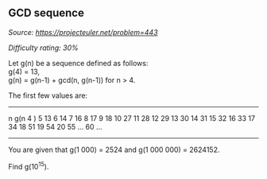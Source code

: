 GCD sequence
------------

*Source: https://projecteuler.net/problem=443*


*Difficulty rating: 30%*

Let g(n) be a sequence defined as follows:\
 g(4) = 13,\
 g(n) = g(n-1) + gcd(n, g(n-1)) for n \> 4.

The first few values are:

  --- --- --- --- --- --- --- --- --- --- --- --- --- --- --- --- --- --- ---
  n   g(n
  4   )
  5   13
  6   14
  7   16
  8   17
  9   18
  10  27
  11  28
  12  29
  13  30
  14  31
  15  32
  16  33
  17  34
  18  51
  19  54
  20  55
  ... 60
      ...
  --- --- --- --- --- --- --- --- --- --- --- --- --- --- --- --- --- --- ---

You are given that g(1 000) = 2524 and g(1 000 000) = 2624152.

Find g(10<sup>15</sup>).
